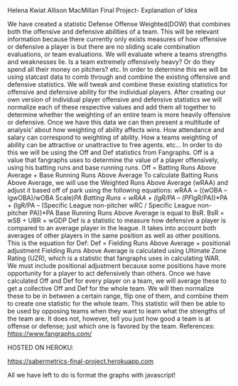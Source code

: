 Helena Kwiat
Allison MacMillan
Final Project- Explanation of Idea

We have created a statistic Defense Offense Weighted(DOW)  that combines both the offensive and defensive abilities of a team. This will be relevant information because there currently only exists measures of how offensive or defensive a ​player​ is but there are no sliding scale combination evaluations, or team evaluations. We will evaluate where a teams strengths and weaknesses lie. Is a team extremely offensively heavy? Or do they spend all their money on pitchers? etc. In order to determine this we will be using statcast data to comb through and combine the existing offensive and defensive statistics. We will tweak and combine these existing statistics for offensive and defensive ability for the individual players. After creating our own version of individual player offensive and defensive statistics we will normalize each of these respective values and add them all together to determine whether the weighting of an entire team is more heavily offensive or defensive. Once we have this data we can then present a multitude of analysis’ about how weighting of ability affects wins. How attendance and salary can correspond to weighting of ability. How a teams weighting of ability can be attractive or unattractive to free agents.  etc...
In order to do this we will be using the Off and Def statistics from Fangraphs. Off is a value that fangraphs uses to determine the value of a player offensively, using his batting runs and base running runs.
Off = Batting Runs Above Average + Base Running Runs Above Average
To calculate Batting Runs Above Average, we will use the Weighted Runs Above Average (wRAA) and adjust it based off of park using the following equations:
wRAA = ((wOBA – lgwOBA)/wOBA Scale)*PA
Batting Runs = wRAA + (lgR/PA – (PF*lgR/PA))*PA + (lgR/PA – (Specific League
non-pitcher wRC / Specific League non-pitcher PA))*PA
Base Running Runs Above Average is equal to ​BsR​. BsR = wSB + UBR + wGDP
Def is a statistic to measure how defensive a player is compared to an average player in the league. It takes into account both averages of other players in the same position as well as other positions. This is the equation for Def:
Def = Fielding Runs Above Average + positional adjustment
Fielding Runs Above Average is calculated using Ultimate Zone Rating (UZR), which is a statistic that fangraphs uses in calculating WAR. We must include positional adjustment because some positions have more opportunity for a player to act defensively than others.
Once we have calculated Off and Def for every player on a team, we will average these to get a collective Off and Def for the whole team. We will then normalize these to be in between a certain range, flip one of them, and combine them to create one statistic for the whole team. This statistic will then be able to be used by opposing teams when they want to learn what the strengths of the team are. It does not, however, tell you just how good a team is at offense or defense; just which one is favored by the team.
References: ​https://www.fangraphs.com/






HOSTED ON HEROKU:

https://sabermetrics-final-project.herokuapp.com

All we have left to do is format the graphs with javascript!
